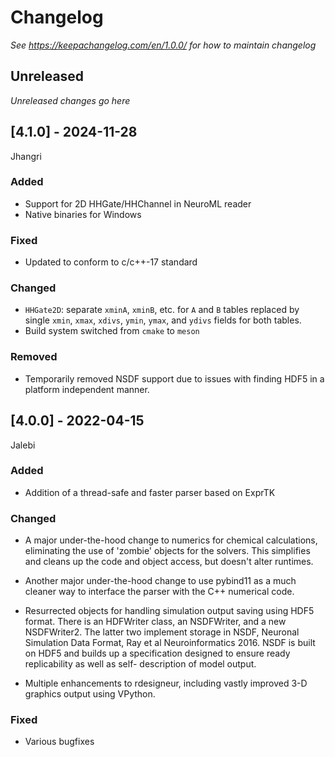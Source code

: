 # Changelog
*See https://keepachangelog.com/en/1.0.0/ for how to maintain changelog*

## Unreleased
*Unreleased changes go here*

## [4.1.0] - 2024-11-28
Jhangri
### Added
- Support for 2D HHGate/HHChannel in NeuroML reader
- Native binaries for Windows

### Fixed
- Updated to conform to c/c++-17 standard

### Changed
- `HHGate2D`: separate `xminA`, `xminB`, etc. for `A` and `B` tables
   replaced by single `xmin`, `xmax`, `xdivs`, `ymin`, `ymax`, and
   `ydivs` fields for both tables.
- Build system switched from `cmake` to `meson`

### Removed
- Temporarily removed NSDF support due to issues with finding HDF5 in
  a platform independent manner.

## [4.0.0] - 2022-04-15
Jalebi
### Added 
-  Addition of a thread-safe and faster parser based on ExprTK

### Changed
- A major under-the-hood change to numerics for chemical calculations,
  eliminating the use of 'zombie' objects for the solvers. This
  simplifies and cleans up the code and object access, but doesn't
  alter runtimes.

- Another major under-the-hood change to use pybind11 as a much
  cleaner way to interface the parser with the C++ numerical code.

- Resurrected objects for handling simulation output saving using HDF5
  format. There is an HDFWriter class, an NSDFWriter, and a new
  NSDFWriter2. The latter two implement storage in NSDF, Neuronal
  Simulation Data Format, Ray et al Neuroinformatics 2016. NSDF is
  built on HDF5 and builds up a specification designed to ensure ready
  replicability as well as self- description of model output.

- Multiple enhancements to rdesigneur, including vastly improved 3-D
  graphics output using VPython.

### Fixed
- Various bugfixes

